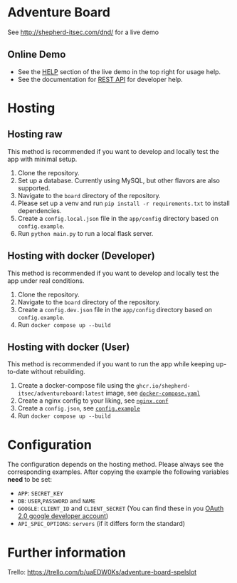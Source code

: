 # Adventure Board
See http://shepherd-itsec.com/dnd/ for a live demo


## Online Demo
- See the [HELP](http://shepherd-itsec.com/dnd/cgi-bin/app.cgi/help) section of the live demo in the top right for usage help.
- See the documentation for [REST API](http://shepherd-itsec.com/dnd/cgi-bin/app.cgi/openapi/docs) for developer help.

# Hosting
## Hosting raw
This method is recommended if you want to develop and locally test the app with minimal setup.
1. Clone the repository.
2. Set up a database. Currently using MySQL, but other flavors are also supported.
3. Navigate to the `board` directory of the repository.
4. Please set up a venv and run `pip install -r requirements.txt` to install dependencies.
5. Create a `config.local.json` file in the `app/config` directory based on `config.example`.
6. Run `python main.py` to run a local flask server.

## Hosting with docker (Developer)
This method is recommended if you want to develop and locally test the app under real conditions.
1. Clone the repository.
2. Navigate to the `board` directory of the repository.
3. Create a `config.dev.json` file in the `app/config` directory based on `config.example`.
3. Run `docker compose up --build`

## Hosting with docker (User)
This method is recommended if you want to run the app while keeping up-to-date without rebuilding.
1. Create a docker-compose file using the `ghcr.io/shepherd-itsec/adventureboard:latest` image, see [`docker-compose.yaml`](docker-compose.yaml)
2. Create a nginx config to your liking, see [`nginx.conf`](nginx.conf)
3. Create a `config.json`, see [`config.example`](config.example)
4. Run `docker compose up --build`

# Configuration
The configuration depends on the hosting method. Please always see the corresponding examples. After copying the example the following variables **need** to be set:
- `APP`: `SECRET_KEY`
- `DB`: `USER`,`PASSWORD` and `NAME`
- `GOOGLE`: `CLIENT_ID` and `CLIENT_SECRET` (You can find these in you [OAuth 2.0 google developer account](https://support.google.com/googleapi/answer/6158849?hl=en&ref_topic=7013279&sjid=14747871361252941722-EU))
- `API_SPEC_OPTIONS`: `servers` (if it differs form the standard)


# Further information
Trello: https://trello.com/b/uaEDW0Ks/adventure-board-spelslot